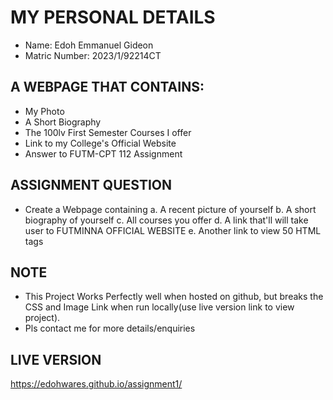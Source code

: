 # MY PERSONAL DETAILS
- Name: Edoh Emmanuel Gideon
- Matric Number: 2023/1/92214CT

## A WEBPAGE THAT CONTAINS:
- My Photo
- A Short Biography
- The 100lv First Semester Courses I offer
- Link to my College's Official Website
- Answer to FUTM-CPT 112 Assignment

## ASSIGNMENT QUESTION
- Create a Webpage containing
a. A recent picture of yourself
b. A short biography of yourself
c. All courses you offer
d. A link that'll will take user to FUTMINNA OFFICIAL WEBSITE
e. Another link to view 50 HTML tags

## NOTE
- This Project Works Perfectly well when hosted on github, but breaks the CSS and Image Link when run locally(use live version link to view project).
- Pls contact me for more details/enquiries

## LIVE VERSION
https://edohwares.github.io/assignment1/